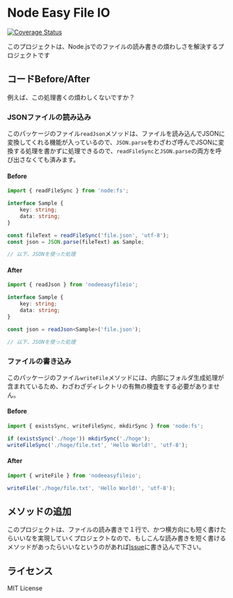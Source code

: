 # Node Easy File IO

[![Coverage Status](https://coveralls.io/repos/github/Kamioda/NodeEasyFileIO/badge.svg?branch=master)](https://coveralls.io/github/Kamioda/NodeEasyFileIO?branch=master)

このプロジェクトは、Node.jsでのファイルの読み書きの煩わしさを解決するプロジェクトです

## コードBefore/After

例えば、この処理書くの煩わしくないですか？

### JSONファイルの読み込み

このパッケージのファイル```readJson```メソッドは、ファイルを読み込んでJSONに変換してくれる機能が入っているので、```JSON.parse```をわざわざ呼んでJSONに変換する処理を書かずに処理できるので、```readFileSync```と```JSON.parse```の両方を呼び出さなくても済みます。

#### Before

```typescript
import { readFileSync } from 'node:fs';

interface Sample {
    key: string;
    data: string;
}

const fileText = readFileSync('file.json', 'utf-8');
const json = JSON.parse(fileText) as Sample;

// 以下、JSONを使った処理
```

#### After

```typescript
import { readJson } from 'nodeeasyfileio';

interface Sample {
    key: string;
    data: string;
}

const json = readJson<Sample>('file.json');

// 以下、JSONを使った処理
```

### ファイルの書き込み

このパッケージのファイル```writeFile```メソッドには、内部にフォルダ生成処理が含まれているため、わざわざディレクトリの有無の検査をする必要がありません。

#### Before

```typescript
import { existsSync, writeFileSync, mkdirSync } from 'node:fs';

if (existsSync('./hoge')) mkdirSync('./hoge');
writeFileSync('./hoge/file.txt', 'Hello World!', 'utf-8');
```

#### After

```typescript
import { writeFile } from 'nodeeasyfileio';

writeFile('./hoge/file.txt', 'Hello World!', 'utf-8');
```

## メソッドの追加

このプロジェクトは、ファイルの読み書きで１行で、かつ横方向にも短く書けたらいいなを実現していくプロジェクトなので、もしこんな読み書きを短く書けるメソッドがあったらいいなというのがあれば[Issue](https://github.com/Kamioda/NodeEasyFileIO/issues)に書き込んで下さい。

## ライセンス

MIT License
